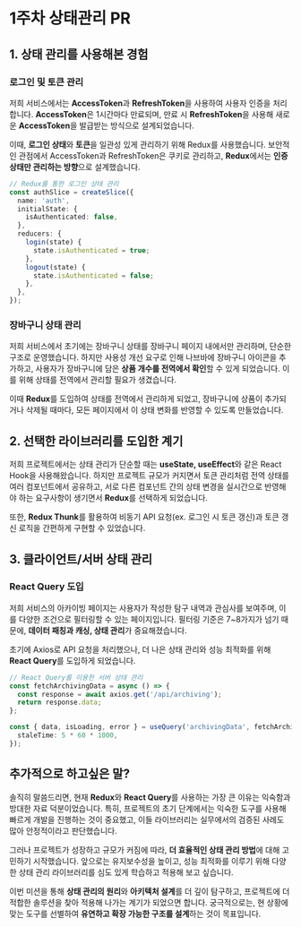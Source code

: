 
# 1주차 상태관리 PR

## 1. 상태 관리를 사용해본 경험

### 로그인 및 토큰 관리

저희 서비스에서는 **AccessToken**과 **RefreshToken**을 사용하여 사용자 인증을 처리합니다. **AccessToken**은 1시간마다 만료되며, 만료 시 **RefreshToken**을 사용해 새로운 **AccessToken**을 발급받는 방식으로 설계되었습니다. 

이때, **로그인 상태**와 **토큰**을 일관성 있게 관리하기 위해 Redux를 사용했습니다. 보안적인 관점에서 AccessToken과 RefreshToken은 쿠키로 관리하고, **Redux**에서는 **인증 상태만 관리하는 방향**으로 설계했습니다.

```TypeScript
// Redux를 통한 로그인 상태 관리
const authSlice = createSlice({
  name: 'auth',
  initialState: {
    isAuthenticated: false,
  },
  reducers: {
    login(state) {
      state.isAuthenticated = true;
    },
    logout(state) {
      state.isAuthenticated = false;
    },
  },
});
```

### 장바구니 상태 관리

저희 서비스에서 초기에는 장바구니 상태를 장바구니 페이지 내에서만 관리하며, 단순한 구조로 운영했습니다. 하지만 사용성 개선 요구로 인해 나브바에 장바구니 아이콘을 추가하고, 사용자가 장바구니에 담은 **상품 개수를 전역에서 확인**할 수 있게 되었습니다. 이를 위해 상태를 전역에서 관리할 필요가 생겼습니다.

이때 **Redux**를 도입하여 상태를 전역에서 관리하게 되었고, 장바구니에 상품이 추가되거나 삭제될 때마다, 모든 페이지에서 이 상태 변화를 반영할 수 있도록 만들었습니다.

## 2. 선택한 라이브러리를 도입한 계기

저희 프로젝트에서는 상태 관리가 단순할 때는 **useState, useEffect**와 같은 React Hook을 사용해왔습니다. 하지만 프로젝트 규모가 커지면서 토큰 관리처럼 전역 상태를 여러 컴포넌트에서 공유하고, 서로 다른 컴포넌트 간의 상태 변경을 실시간으로 반영해야 하는 요구사항이 생기면서 **Redux**를 선택하게 되었습니다.

또한, **Redux Thunk**를 활용하여 비동기 API 요청(ex. 로그인 시 토큰 갱신)과 토큰 갱신 로직을 간편하게 구현할 수 있었습니다.

## 3. 클라이언트/서버 상태 관리

### React Query 도입

저희 서비스의 아카이빙 페이지는 사용자가 작성한 탐구 내역과 관심사를 보여주며, 이를 다양한 조건으로 필터링할 수 있는 페이지입니다. 필터링 기준은 7~8가지가 넘기 때문에, **데이터 패칭과 캐싱, 상태 관리**가 중요해졌습니다.

초기에 Axios로 API 요청을 처리했으나, 더 나은 상태 관리와 성능 최적화를 위해 **React Query**를 도입하게 되었습니다.

```TypeScript
// React Query를 이용한 서버 상태 관리
const fetchArchivingData = async () => {
  const response = await axios.get('/api/archiving');
  return response.data;
};

const { data, isLoading, error } = useQuery('archivingData', fetchArchivingData, {
  staleTime: 5 * 60 * 1000,
});
```

## 추가적으로 하고싶은 말?

솔직히 말씀드리면, 현재 **Redux**와 **React Query**를 사용하는 가장 큰 이유는 익숙함과 방대한 자료 덕분이었습니다. 특히, 프로젝트의 초기 단계에서는 익숙한 도구를 사용해 빠르게 개발을 진행하는 것이 중요했고, 이들 라이브러리는 실무에서의 검증된 사례도 많아 안정적이라고 판단했습니다.

그러나 프로젝트가 성장하고 규모가 커짐에 따라, **더 효율적인 상태 관리 방법**에 대해 고민하기 시작했습니다. 앞으로는 유지보수성을 높이고, 성능 최적화를 이루기 위해 다양한 상태 관리 라이브러리를 심도 있게 학습하고 적용해 보고 싶습니다.

이번 미션을 통해 **상태 관리의 원리**와 **아키텍처 설계**를 더 깊이 탐구하고, 프로젝트에 더 적합한 솔루션을 찾아 적용해 나가는 계기가 되었으면 합니다. 궁극적으로는, 현 상황에 맞는 도구를 선별하여 **유연하고 확장 가능한 구조를 설계**하는 것이 목표입니다.
